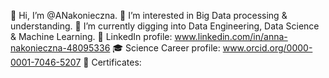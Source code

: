 👋 Hi, I’m @ANakonieczna.
👀 I’m interested in Big Data processing & understanding.
🌱 I’m currently digging into Data Engineering, Data Science & Machine Learning.
📌 LinkedIn profile: www.linkedin.com/in/anna-nakonieczna-48095336
🎓 Science Career profile: www.orcid.org/0000-0001-7046-5207
🏅 Certificates:

<!---
ANakonieczna/ANakonieczna is a ✨ special ✨ repository because its `README.md` (this file) appears on your GitHub profile.
You can click the Preview link to take a look at your changes.
--->
